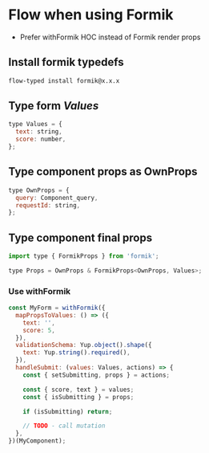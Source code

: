 # Flow when using Formik

- Prefer withFormik HOC instead of Formik render props

## Install formik typedefs
```bash
flow-typed install formik@x.x.x
```

## Type form *Values*

```jsx
type Values = {
  text: string,
  score: number,
};
```

## Type component props as OwnProps
```jsx
type OwnProps = {
  query: Component_query,
  requestId: string,
};
```

## Type component final props
```jsx
import type { FormikProps } from 'formik';

type Props = OwnProps & FormikProps<OwnProps, Values>;
```

### Use withFormik
```jsx
const MyForm = withFormik({
  mapPropsToValues: () => ({
    text: '',
    score: 5,
  }),
  validationSchema: Yup.object().shape({
    text: Yup.string().required(),
  }),
  handleSubmit: (values: Values, actions) => {
    const { setSubmitting, props } = actions;

    const { score, text } = values;
    const { isSubmitting } = props;

    if (isSubmitting) return;

    // TODO - call mutation
  },
})(MyComponent);
```


